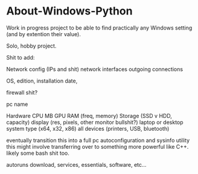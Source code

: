 # About-Windows-Python
Work in progress project to be able to find practically any Windows setting (and by extention their value). 

Solo, hobby project.  


Shit to add: 

Network config (IPs and shit)
network interfaces
outgoing connections

OS, edition, installation date,

firewall shit?

pc name

Hardware
    CPU
    MB
    GPU
    RAM (freq, memory)
    Storage (SSD v HDD, capacity)
    display (res, pixels, other monitor bullshit?)
    laptop or desktop
    system type (x64, x32, x86)
    all devices (printers, USB, bluetooth)

eventually transition this into a full pc autoconfiguration and sysinfo utility this might involve transferring over to something more powerful like C++. likely some bash shit too.

autoruns download, services, essentials, software, etc...